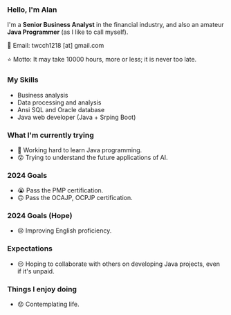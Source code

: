### Hello, I'm Alan

I'm a **Senior Business Analyst** in the financial industry,
and also an amateur **Java Programmer** (as I like to call myself).

📧 Email: twcch1218 [at] gmail.com  

⭐ Motto: It may take 10000 hours, more or less; it is never too late.

### My Skills

- Business analysis
- Data processing and analysis
- Ansi SQL and Oracle database
- Java web developer (Java + Srping Boot)

### What I'm currently trying

- 🤪 Working hard to learn Java programming.
- 😵 Trying to understand the future applications of AI.

### 2024 Goals

- 😭 Pass the PMP certification.
- 🙃 Pass the OCAJP, OCPJP certification.

### 2024 Goals (Hope)

- 😢 Improving English proficiency.

### Expectations

- 😑 Hoping to collaborate with others on developing Java projects, even if it's unpaid.

### Things I enjoy doing

- 😟 Contemplating life.
